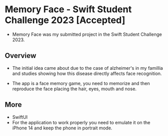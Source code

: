 # Memory Face - Swift Student Challenge 2023 [Accepted]

- Memory Face was my submitted project in the Swift Student Challenge 2023.
## Overview
- The initial idea came about due to the case of alzheimer's in my famillia and studies showing how this disease directly affects face recognition.

- The app is a face memory game, you need to memorize and then reproduce the face placing the hair, eyes, mouth and nose.
## More
- SwiftUI
- For the application to work properly you need to emulate it on the iPhone 14 and keep the phone in portrait mode.
